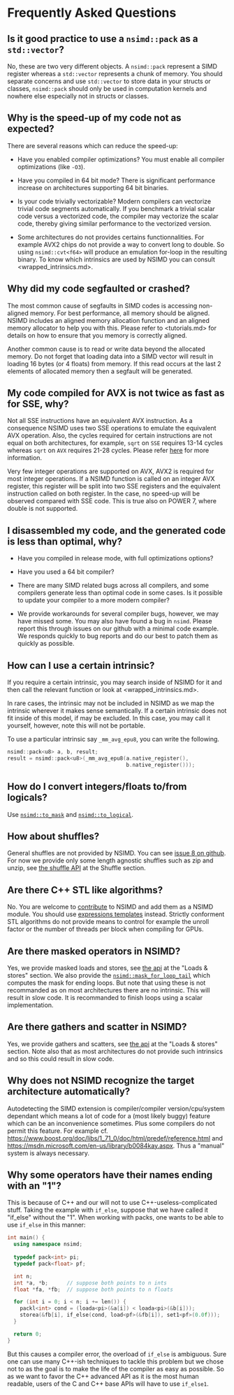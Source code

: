 <!--

Copyright (c) 2020 Agenium Scale

Permission is hereby granted, free of charge, to any person obtaining a copy
of this software and associated documentation files (the "Software"), to deal
in the Software without restriction, including without limitation the rights
to use, copy, modify, merge, publish, distribute, sublicense, and/or sell
copies of the Software, and to permit persons to whom the Software is
furnished to do so, subject to the following conditions:

The above copyright notice and this permission notice shall be included in all
copies or substantial portions of the Software.

THE SOFTWARE IS PROVIDED "AS IS", WITHOUT WARRANTY OF ANY KIND, EXPRESS OR
IMPLIED, INCLUDING BUT NOT LIMITED TO THE WARRANTIES OF MERCHANTABILITY,
FITNESS FOR A PARTICULAR PURPOSE AND NONINFRINGEMENT. IN NO EVENT SHALL THE
AUTHORS OR COPYRIGHT HOLDERS BE LIABLE FOR ANY CLAIM, DAMAGES OR OTHER
LIABILITY, WHETHER IN AN ACTION OF CONTRACT, TORT OR OTHERWISE, ARISING FROM,
OUT OF OR IN CONNECTION WITH THE SOFTWARE OR THE USE OR OTHER DEALINGS IN THE
SOFTWARE.

-->

# Frequently Asked Questions

## Is it good practice to use a `nsimd::pack` as a `std::vector`?

No, these are two very different objects. A `nsimd::pack` represent a SIMD
register whereas a `std::vector` represents a chunk of memory. You should
separate concerns and use `std::vector` to store data in your structs or
classes, `nsimd::pack` should only be used in computation kernels and nowhere
else especially not in structs or classes.

## Why is the speed-up of my code not as expected?

There are several reasons which can reduce the speed-up:

- Have you enabled compiler optimizations? You must enable all compiler
  optimizations (like `-O3`).

- Have you compiled in 64 bit mode? There is significant performance increase
  on architectures supporting 64 bit binaries.

- Is your code trivially vectorizable? Modern compilers can vectorize trivial
  code segments automatically. If you benchmark a trivial scalar code versus a
  vectorized code, the compiler may vectorize the scalar code, thereby giving
  similar performance to the vectorized version.

- Some architectures do not provides certains functionnalities. For example
  AVX2 chips do not provide a way to convert long to double. So using
  `nsimd::cvt<f64>` will produce an emulation for-loop in the resulting
  binary. To know which intrinsics are used by NSIMD you can consult
  <wrapped_intrinsics.md>.

## Why did my code segfaulted or crashed?

The most common cause of segfaults in SIMD codes is accessing non-aligned
memory. For best performance, all memory should be aligned. NSIMD includes an
aligned memory allocation function and an aligned memory allocator to help you
with this. Please refer to <tutorials.md> for details on how to
ensure that you memory is correctly aligned.

Another common cause is to read or write data beyond the allocated memory.
Do not forget that loading data into a SIMD vector will result in loading
16 bytes (or 4 floats) from memory. If this read occurs at the last 2 elements
of allocated memory then a segfault will be generated.

## My code compiled for AVX is not twice as fast as for SSE, why?

Not all SSE instructions have an equivalent AVX instruction. As a consequence
NSIMD uses two SSE operations to emulate the equivalent AVX operation.  Also,
the cycles required for certain instructions are not equal on both
architectures, for example, `sqrt` on `SSE` requires 13-14 cycles whereas
`sqrt` on `AVX` requires 21-28 cycles. Please refer
[here](https://www.agner.org/optimize/instruction_tables.pdf) for more
information.

Very few integer operations are supported on AVX, AVX2 is required for most
integer operations. If a NSIMD function is called on an integer AVX register,
this register will be split into two SSE registers and the equivalent
instruction called on both register. In the case, no speed-up will be observed
compared with SSE code. This is true also on POWER 7, where double is not
supported.

## I disassembled my code, and the generated code is less than optimal, why?

- Have you compiled in release mode, with full optimizations options?

- Have you used a 64 bit compiler?

- There are many SIMD related bugs across all compilers, and some compilers
  generate less than optimal code in some cases. Is it possible to update your
  compiler to a more modern compiler?

- We provide workarounds for several compiler bugs, however, we may have
  missed some. You may also have found a bug in `nsimd`. Please report this
  through issues on our github with a minimal code example. We responds quickly
  to bug reports and do our best to patch them as quickly as possible.

## How can I use a certain intrinsic?

If you require a certain intrinsic, you may search inside of NSIMD for it and
then call the relevant function or look at <wrapped_intrinsics.md>.

In rare cases, the intrinsic may not be included in NSIMD as we map the
intrinsic wherever it makes sense semantically. If a certain intrinsic does not
fit inside of this model, if may be excluded. In this case, you may call it
yourself, however, note this will not be portable. 

To use a particular intrinsic say `_mm_avg_epu8`, you can write the following.

```c++
nsimd::pack<u8> a, b, result;
result = nsimd::pack<u8>(_mm_avg_epu8(a.native_register(),
                                      b.native_register()));
```

## How do I convert integers/floats to/from logicals?

Use [`nsimd::to_mask`](api_to-mask.md) and
[`nsimd::to_logical`](api_to-logical.md).

## How about shuffles?

General shuffles are not provided by NSIMD. You can see
[issue 8 on github](https://github.com/agenium-scale/nsimd/issues/8). For now
we provide only some length agnostic shuffles such as zip and unzip, see
[the shuffle API](api.md) at the Shuffle section.

## Are there C++ STL like algorithms?

No. You are welcome to [contribute](contribute.md) to NSIMD and add them as
a NSIMD module. You should use
[expressions templates](module_tet1d_overview.md) instead. Strictly conforment
STL algorithms do not provide means to control for example the unroll factor
or the number of threads per block when compiling for GPUs.

## Are there masked operators in NSIMD?

Yes, we provide masked loads and stores, see [the api](api.md) at the
"Loads & stores" section. We also provide the
[`nsimd::mask_for_loop_tail`](api_mask-for-loop-tail.md) which computes the
mask for ending loops. But note that using these is not recommanded as on
most architectures there are no intrinsic. This will result in slow code. It
is recommanded to finish loops using a scalar implementation.

## Are there gathers and scatter in NSIMD?

Yes, we provide gathers and scatters, see [the api](api.md) at the
"Loads & stores" section. Note also that as most architectures do not provide
such intrinsics and so this could result in slow code.

## Why does not NSIMD recognize the target architecture automatically?

Autodetecting the SIMD extension is compiler/compiler version/cpu/system
dependant which means a lot of code for a (most likely buggy) feature which can
be an inconvenience sometimes. Plus some compilers do not permit this feature.
For example cf.
<https://www.boost.org/doc/libs/1_71_0/doc/html/predef/reference.html> and
<https://msdn.microsoft.com/en-us/library/b0084kay.aspx>. Thus a "manual"
system is always necessary.

## Why some operators have their names ending with an "1"?

This is because of C++ and our will not to use C++-useless-complicated stuff.
Taking the example with `if_else`, suppose that we have called it "if\_else"
without the "1". When working with packs, one wants to be able to use `if_else`
in this manner:

```c++
int main() {
  using namespace nsimd;
  
  typedef pack<int> pi;
  typedef pack<float> pf;

  int n;
  int *a, *b;      // suppose both points to n ints
  float *fa, *fb;  // suppose both points to n floats

  for (int i = 0; i < n; i += len()) {
    packl<int> cond = (loada<pi>(&a[i]) < loada<pi>(&b[i]));
    storea(&fb[i], if_else(cond, load<pf>(&fb[i]), set1<pf>(0.0f)));
  }

  return 0;
}
```

But this causes a compiler error, the overload of `if_else` is ambiguous.
Sure one can use many C++-ish techniques to tackle this problem but we chose
not to as the goal is to make the life of the compiler as easy as possible.
So as we want to favor the C++ advanced API as it is the most human readable,
users of the C and C++ base APIs will have to use `if_else1`.
